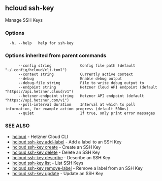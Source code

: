 ## hcloud ssh-key

Manage SSH Keys

### Options

```
  -h, --help   help for ssh-key
```

### Options inherited from parent commands

```
      --config string             Config file path (default "~/.config/hcloud/cli.toml")
      --context string            Currently active context
      --debug                     Enable debug output
      --debug-file string         File to write debug output to
      --endpoint string           Hetzner Cloud API endpoint (default "https://api.hetzner.cloud/v1")
      --hetzner-endpoint string   Hetzner API endpoint (default "https://api.hetzner.com/v1")
      --poll-interval duration    Interval at which to poll information, for example action progress (default 500ms)
      --quiet                     If true, only print error messages
```

### SEE ALSO

* [hcloud](hcloud.md)	 - Hetzner Cloud CLI
* [hcloud ssh-key add-label](hcloud_ssh-key_add-label.md)	 - Add a label to an SSH Key
* [hcloud ssh-key create](hcloud_ssh-key_create.md)	 - Create an SSH Key
* [hcloud ssh-key delete](hcloud_ssh-key_delete.md)	 - Delete an SSH Key
* [hcloud ssh-key describe](hcloud_ssh-key_describe.md)	 - Describe an SSH Key
* [hcloud ssh-key list](hcloud_ssh-key_list.md)	 - List SSH Keys
* [hcloud ssh-key remove-label](hcloud_ssh-key_remove-label.md)	 - Remove a label from an SSH Key
* [hcloud ssh-key update](hcloud_ssh-key_update.md)	 - Update an SSH Key

